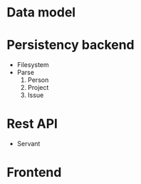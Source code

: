 # Data model

# Persistency backend
* Filesystem
* Parse 
   1) Person
   2) Project
   3) Issue

# Rest API
* Servant

# Frontend


